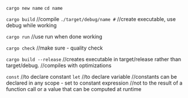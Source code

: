 
`cargo new name`
`cd name`

`cargo build` //compile
`./target/debug/name #` //create executable, use debug while working

`cargo run` //use run when done working

`cargo check` //make sure - quality check

`cargo build --release` //creates executable in target/release rather than target/debug. 
                      //compiles with optimizations

`const` //to declare constant
`let`   //to declare variable
      //constants can be declared in any scope - set to constant expression
      //not to the result of a function call or a value that can be computed at runtime
      
      
